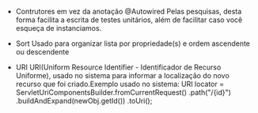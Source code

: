 - Contrutores em vez da anotação @Autowired
    Pelas pesquisas, desta forma facilita a escrita de testes unitários, além de facilitar caso você esqueça de instanciamos.

- Sort
    Usado para organizar lista por propriedade(s) e ordem ascendente ou descendente

- URI
    URI(Uniform Resource Identifier - Identificador de Recurso Uniforme), usado no sistema para informar a localização do novo recurso que foi criado.Exemplo usado no sistema:
        URI locator = ServletUriComponentsBuilder.fromCurrentRequest()
            .path("/{id}")
            .buildAndExpand(newObj.getId())
        .toUri();